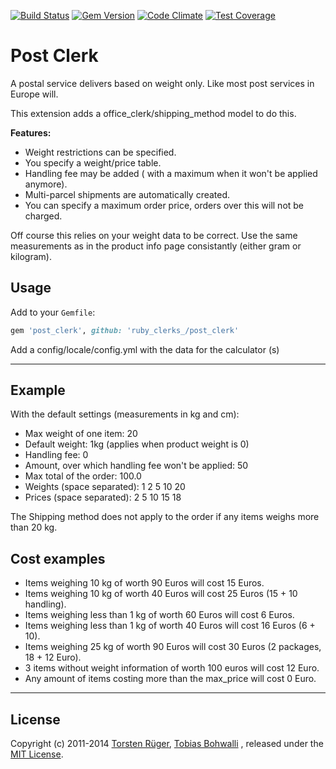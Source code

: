 [![Build Status](https://travis-ci.org/rubyclerks/post_clerk.svg?branch=master)](https://travis-ci.org/rubyclerks/post_clerk)
[![Gem Version](https://badge.fury.io/rb/post_clerk.svg)](http://badge.fury.io/rb/post_clerk)
[![Code Climate](https://codeclimate.com/github/rubyclerks/post_clerk/badges/gpa.svg)](https://codeclimate.com/github/rubyclerks/post_clerk)
[![Test Coverage](https://codeclimate.com/github/rubyclerks/post_clerk/badges/coverage.svg)](https://codeclimate.com/github/rubyclerks/post_clerk)

# Post Clerk

A postal service delivers based on weight only. Like most post services in Europe will.

This extension adds a office_clerk/shipping_method model to do this.

**Features:**

- Weight restrictions can be specified.
- You specify a weight/price table.
- Handling fee may be added ( with a maximum when it won't be applied anymore).
- Multi-parcel shipments are automatically created.
- You can specify a maximum order price, orders over this will not be charged.

Off course this relies on your weight data to be correct. Use the same measurements as in the product info page consistantly (either gram or kilogram).

## Usage

Add to your `Gemfile`:
```ruby
gem 'post_clerk', github: 'ruby_clerks_/post_clerk'
```

Add a config/locale/config.yml with the data for the calculator (s)


---

## Example

With the default settings (measurements in kg and cm):

- Max weight of one item: 20
- Default weight: 1kg (applies when product weight is 0)
- Handling fee: 0
- Amount, over which handling fee won't be applied: 50
- Max total of the order: 100.0
- Weights (space separated): 1 2 5 10 20
- Prices (space separated):  2 5 10 15 18


The Shipping method does not apply to the order if any items weighs more than 20 kg.

## Cost examples

- Items weighing 10 kg of worth 90 Euros will cost 15 Euros.
- Items weighing 10 kg of worth 40 Euros will cost 25 Euros (15 + 10 handling).
- Items weighing less than 1 kg of worth 60 Euros will cost 6 Euros.
- Items weighing less than 1 kg of worth 40 Euros will cost 16 Euros (6 + 10).
- Items weighing 25 kg of worth 90 Euros will cost 30 Euros (2 packages, 18 + 12 Euro).
- 3 items without weight information of worth 100 euros will cost 12 Euro.
- Any amount of items costing more than the max_price will cost 0 Euro.

---


## License

Copyright (c) 2011-2014 [Torsten Rüger][1], [Tobias Bohwalli][2] , released under the [MIT License][3].

[1]: https://github.com/dancinglightning
[2]: https://github.com/futhr
[3]: https://github.com/ruby_clerks/post_clerk/blob/master/LICENSE
